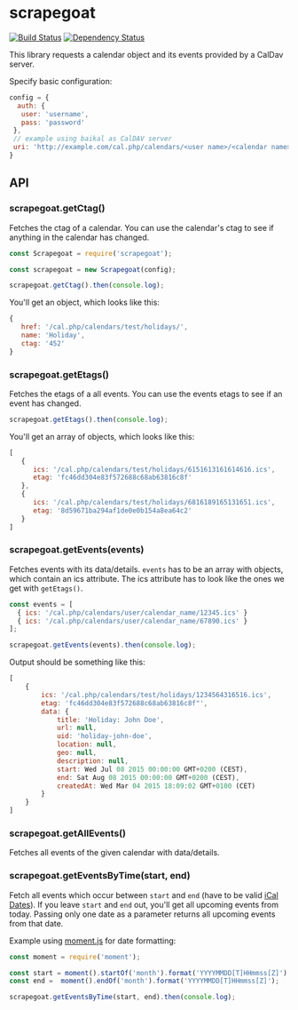 # scrapegoat

[![Build Status](https://travis-ci.org/peerigon/scrapegoat.svg?branch=develop)](https://travis-ci.org/peerigon/scrapegoat)
[![Dependency Status](https://david-dm.org/peerigon/scrapegoat.svg)](https://david-dm.org/peerigon/scrapegoat)

This library requests a calendar object and its events provided by a CalDav server.

Specify basic configuration:

```javascript
config = {
  auth: {
   user: 'username',
   pass: 'password'
 },
 // example using baikal as CalDAV server
 uri: 'http://example.com/cal.php/calendars/<user name>/<calendar name>'
}
```

API
---

### scrapegoat.getCtag()

Fetches the ctag of a calendar. You can use the calendar's ctag to see if anything in the calendar has changed.

```javascript
const Scrapegoat = require('scrapegoat');

const scrapegoat = new Scrapegoat(config);

scrapegoat.getCtag().then(console.log);
```

You'll get an object, which looks like this:

```javascript
{
   href: '/cal.php/calendars/test/holidays/',
   name: 'Holiday',
   ctag: '452'
}
```

### scrapegoat.getEtags()

Fetches the etags of a all events. You can use the events etags to see if an event has changed.

```javascript
scrapegoat.getEtags().then(console.log);
```

You'll get an array of objects, which looks like this:

```javascript
[
   {
      ics: '/cal.php/calendars/test/holidays/6151613161614616.ics',
      etag: 'fc46dd304e83f572688c68ab63816c8f'
   },
   {
      ics: '/cal.php/calendars/test/holidays/6816189165131651.ics',
      etag: '8d59671ba294af1de0e0b154a8ea64c2'
   }
]
```

### scrapegoat.getEvents(events)

Fetches events with its data/details. `events` has to be an array with objects, which contain an ics attribute. The ics attribute has to look like the ones we get with `getEtags()`.

```javascript
const events = [
  { ics: '/cal.php/calendars/user/calendar_name/12345.ics' }
  { ics: '/cal.php/calendars/user/calendar_name/67890.ics' }
];

scrapegoat.getEvents(events).then(console.log);
```

Output should be something like this:

```javascript
[
    {
        ics: '/cal.php/calendars/test/holidays/1234564316516.ics',
        etag: 'fc46dd304e83f572688c68ab63816c8f"',
        data: {
            title: 'Holiday: John Doe',
            url: null,
            uid: 'holiday-john-doe',
            location: null,
            geo: null,
            description: null,
            start: Wed Jul 08 2015 00:00:00 GMT+0200 (CEST),
            end: Sat Aug 08 2015 00:00:00 GMT+0200 (CEST),
            createdAt: Wed Mar 04 2015 18:09:02 GMT+0100 (CET)
        }
    }
]
```

### scrapegoat.getAllEvents()

Fetches all events of the given calendar with data/details.

### scrapegoat.getEventsByTime(start, end)

Fetch all events which occur between `start` and `end` (have to be valid [iCal Dates](http://www.kanzaki.com/docs/ical/dateTime.html)).
If you leave `start` and `end` out, you'll get all upcoming events from today.
Passing only one date as a parameter returns all upcoming events from that date.

Example using [moment.js](http://momentjs.com/) for date formatting:

```javascript
const moment = require('moment');

const start = moment().startOf('month').format('YYYYMMDD[T]HHmmss[Z]');
const end =  moment().endOf('month').format('YYYYMMDD[T]HHmmss[Z]');

scrapegoat.getEventsByTime(start, end).then(console.log);
```
